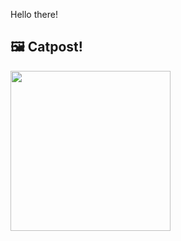 Hello there!



## 🖼️ Catpost!

<sub>
    <img src="https://cdn2.thecatapi.com/images/dm1.jpg" height="256">
</sub>


